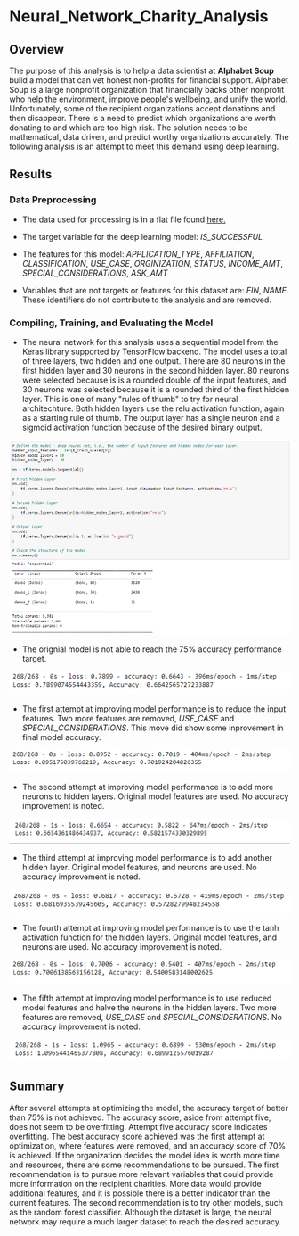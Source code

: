 # Neural_Network_Charity_Analysis

## Overview

The purpose of this analysis is to help a data scientist at **Alphabet Soup** build a model that can vet honest non-profits for financial support. Alphabet Soup is a large nonprofit organization that financially backs other nonprofit who help the environment, improve people's wellbeing, and unify the world. Unfortunately, some of the recipient organizations accept donations and then disappear. There is a need to predict which organizations are worth donating to and which are too high risk. The solution needs to be mathematical, data driven, and predict worthy organizations accurately. The following analysis is an attempt to meet this demand using deep learning.  

## Results

### Data Preprocessing

* The data used for processing is in a flat file found [here.](/charity_data.csv)

* The target variable for the deep learning model: *IS_SUCCESSFUL* 

* The features for this model: *APPLICATION_TYPE*, *AFFILIATION*, *CLASSIFICATION*, *USE_CASE*, *ORGINIZATION*, *STATUS*, *INCOME_AMT*, *SPECIAL_CONSIDERATIONS*, *ASK_AMT*

* Variables that are not targets or features for this dataset are: *EIN*, *NAME*. These identifiers do not contribute to the analysis and are removed. 

### Compiling, Training, and Evaluating the Model

* The neural network for this analysis uses a sequential model from the Keras library supported by TensorFlow backend. The model uses a total of three layers, two hidden and one output. There are 80 neurons in the first hidden layer and 30 neurons in the second hidden layer. 80 neurons were selected because is is a rounded double of the input features, and 30 neurons was selected because it is a rounded third of the first hidden layer. This is one of many "rules of thumb" to try for neural architechture. Both hidden layers use the relu activation function, again as a starting rule of thumb. The output layer has a single neuron and a sigmoid activation function because of the desired binary output.

![nn](/challenge/Resources/org_model_layers.png)

* The orignial model is not able to reach the 75% accuracy performance target.

![m_eval](/challenge/Resources/org_evaluation.png)

* The first attempt at improving model performance is to reduce the input features. Two more features are removed, *USE_CASE* and *SPECIAL_CONSIDERATIONS*. This move did show some inprovement in final model accuracy.  

![a1_eval](/challenge/Resources/a1_evaluation.png)

* The second attempt at improving model performance is to add more neurons to hidden layers. Original model features are used. No accuracy improvement is noted.

![a2_eval](/challenge/Resources/a2_evaluation.png)

* The third attempt at improving model performance is to add another hidden layer. Original model features, and neurons are used. No accuracy improvement is noted.

![a3_eval](/challenge/Resources/a3_evaluation.png)

* The fourth attempt at improving model performance is to use the tanh activation function for the hidden layers. Original model features, and neurons are used. No accuracy improvement is noted.

![a4_eval](/challenge/Resources/a4_evaluation.png)

* The fifth attempt at improving model performance is to use reduced model features and halve the neurons in the hidden layers. Two more features are removed, *USE_CASE* and *SPECIAL_CONSIDERATIONS*. No accuracy improvement is noted.

![a5_eval](/challenge/Resources/a5_evaluation.png)

## Summary

After several attempts at optimizing the model, the accuracy target of better than 75% is not achieved. The accuracy score, aside from attempt five, does not seem to be overfitting. Attempt five accuracy score indicates overfitting. The best accuracy score achieved was the first attempt at optimization, where features were removed, and an accuracy score of 70% is achieved. If the organization decides the model idea is worth more time and resources, there are some recommendations to be pursued. The first recommendation is to pursue more relevant variables that could provide more information on the recipient charities. More data would provide additional features, and it is possible there is a better indicator than the current features. The second recommendation is to try other models, such as the random forest classifier. Although the dataset is large, the neural network may require a much larger dataset to reach the desired accuracy.
